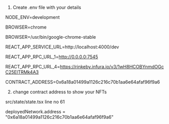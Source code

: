 1. Create .env file with your details

NODE_ENV=development

BROWSER=chrome

BROWSER=/usr/bin/google-chrome-stable

REACT_APP_SERVICE_URL=http://localhost:4000/dev

REACT_APP_RPC_URL_1=http://0.0.0.0:7545

REACT_APP_RPC_URL_4=https://rinkeby.infura.io/v3/1wH8HCOBYnmdOGcC25ElTRMk4A3

CONTRACT_ADDRESS=0x6a18a01499a1126c216c70b1aa6e64afaf96f9a6


2. change contract address to show your NFTs

src/state/state.tsx line no 61

deployedNetwork.address = "0x6a18a01499a1126c216c70b1aa6e64afaf96f9a6"


